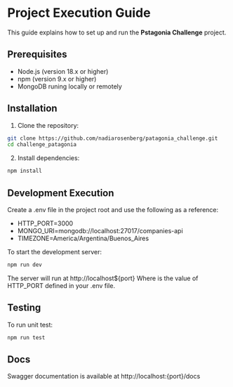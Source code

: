 # Project Execution Guide

This guide explains how to set up and run the **Pstagonia Challenge** project.

## Prerequisites

- Node.js (version 18.x or higher)  
- npm (version 9.x or higher)
- MongoDB runing locally or remotely

## Installation

1. Clone the repository:

```bash
git clone https://github.com/nadiarosenberg/patagonia_challenge.git
cd challenge_patagonia
```

2. Install dependencies:

```bash
npm install
```

## Development Execution
Create a .env file in the project root and use the following as a reference:
* HTTP_PORT=3000
* MONGO_URI=mongodb://localhost:27017/companies-api
* TIMEZONE=America/Argentina/Buenos_Aires

To start the development server:

```bash
npm run dev
```

The server will run at http://localhost${port}
Where <PORT> is the value of HTTP_PORT defined in your .env file.

## Testing

To run unit test:

```bash
npm run test
```

## Docs
Swagger documentation is available at http://localhost:{port}/docs

